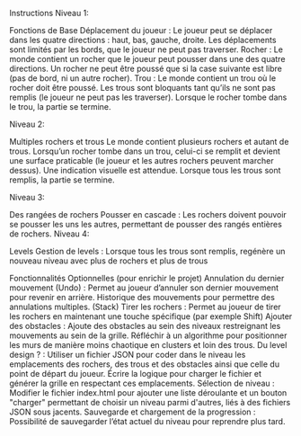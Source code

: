 Instructions
Niveau 1: 

Fonctions de Base
Déplacement du joueur :
Le joueur peut se déplacer dans les quatre directions : haut, bas, gauche, droite.
Les déplacements sont limités par les bords, que le joueur ne peut pas traverser.
Rocher :
Le monde contient un rocher que le joueur peut pousser dans une des quatre directions.
Un rocher ne peut être poussé que si la case suivante est libre (pas de bord, ni un autre rocher).
Trou :
Le monde contient un trou où le rocher doit être poussé.
Les trous sont bloquants tant qu’ils ne sont pas remplis (le joueur ne peut pas les traverser).
Lorsque le rocher tombe dans le trou, la partie se termine.

Niveau 2: 

Multiples rochers et trous
Le monde contient plusieurs rochers et autant de trous.
Lorsqu’un rocher tombe dans un trou, celui-ci se remplit et devient une surface praticable (le joueur et les autres rochers peuvent marcher dessus). Une indication visuelle est attendue.
Lorsque tous les trous sont remplis, la partie se termine.

Niveau 3: 

Des rangées de rochers
Pousser en cascade :
Les rochers doivent pouvoir se pousser les uns les autres, permettant de pousser des rangés entières de rochers.
Niveau 4: 

Levels
Gestion de levels :
Lorsque tous les trous sont remplis, regénère un nouveau niveau avec plus de rochers et plus de trous
 

 

Fonctionnalités Optionnelles (pour enrichir le projet)
Annulation du dernier mouvement (Undo) :
Permet au joueur d’annuler son dernier mouvement pour revenir en arrière.
Historique des mouvements pour permettre des annulations multiples. (Stack)
Tirer les rochers :
Permet au joueur de tirer les rochers en maintenant une touche spécifique (par exemple Shift)
Ajouter des obstacles :
Ajoute des obstacles au sein des niveaux restreignant les mouvements au sein de la grille.
Réfléchir à un algorithme pour positionner les murs de manière moins chaotique en clusters et loin des trous.
Du level design ? :
Utiliser un fichier JSON pour coder dans le niveau les emplacements des rochers, des trous et des obstacles ainsi que celle du point de départ du joueur.
Écrire la logique pour charger le fichier et générer la grille en respectant ces emplacements.
Sélection de niveau :
Modifier le fichier index.html pour ajouter une liste déroulante et un bouton "charger" permettant de choisir un niveau parmi d'autres, liés à des fichiers JSON sous jacents. 
Sauvegarde et chargement de la progression :
Possibilité de sauvegarder l’état actuel du niveau pour reprendre plus tard.
